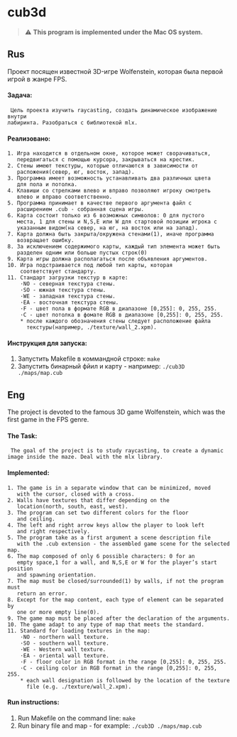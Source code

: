 # cub3d

> :warning: **This program is implemented under the Mac OS system.**

## Rus

 Проект посящен известной 3D-игре Wolfenstein, которая была первой игрой в жанре FPS.

#### Задача:
```
 Цель проекта изучить raycasting, создать динамическое изображение внутри
лабиринта. Разобраться с библиотекой mlx.
```
#### Реализовано:
```
1. Игра находится в отдельном окне, которое может сворачиваться,
   передвигаться с помощью курсора, закрываться на крестик.
2. Стены имеют текстуры, которые отличаются в зависимости от
   распожения(север, юг, восток, запад).
3. Программа имеет возможность устанавливать два различных цвета
   для пола и потолка.
4. Клавиши со стрелками влево и вправо позволяют игроку смотреть
   влево и вправо соответственно.
5. Программа принимает в качестве первого аргумента файл с
   расширением .cub - собранная сцена игры.
6. Карта состоит только из 6 возможных символов: 0 для пустого
   места, 1 для стены и N,S,E или W для стартовой позиции игрока с
   указанным видом(на север, на юг, на восток или на запад).
7. Карта должна быть закрыта/окружена стенами(1), иначе программа
   возвращает ошибку.
8. За исключением содержимого карты, каждый тип элемента может быть
   разделен одним или больше пустых строк(0)
9. Карта игры должна располагаться после объявления аргументов.
10. Игра подстраивается под любой тип карты, которая
    соответствует стандарту.
11. Стандарт загрузки текстур в карте:
    ·NO - северная текстура стены.
    ·SO - южная текстура стены.
    ·WE - западная текстура стены.
    ·EA - восточная текстура стены.
    ·F - цвет пола в формате RGB в диапазоне [0,255]: 0, 255, 255.
    ·C - цвет потолка в фомате RGB в диапазоне [0,255]: 0, 255, 255.
    * после каждого обозначения стены следует расположение файла
      текстуры(например, ./texture/wall_2.xpm).
```
#### Инструкция для запуска:
1. Запустить Makefile в коммандной строке: `make`
2. Запустить бинарный фйил и карту - например: `./cub3D ./maps/map.cub`

## Eng

 The project is devoted to the famous 3D game Wolfenstein, which was
the first game in the FPS genre.

#### The Task:
```
 The goal of the project is to study raycasting, to create a dynamic
image inside the maze. Deal with the mlx library.
```
#### Implemented:
```
1. The game is in a separate window that can be minimized, moved
   with the cursor, closed with a cross.
2. Walls have textures that differ depending on the
   location(north, south, east, west).
3. The program can set two different colors for the floor
   and ceiling.
4. The left and right arrow keys allow the player to look left
   and right respectively.
5. The program take as a first argument a scene description file
   with the .cub extension - the assembled game scene for the selected map.
6. The map composed of only 6 possible characters: 0 for an
   empty space,1 for a wall, and N,S,E or W for the player’s start position
   and spawning orientation.
7. The map must be closed/surrounded(1) by walls, if not the program must
   return an error.
8. Except for the map content, each type of element can be separated by
   one or more empty line(0).
9. The game map must be placed after the declaration of the arguments.
10. The game adapt to any type of map that meets the standard.
11. Standard for loading textures in the map:
    ·NO - northern wall texture.
    ·SO - southern wall texture.
    ·WE - Western wall texture.
    ·EA - oriental wall texture.
    ·F - floor color in RGB format in the range [0,255]: 0, 255, 255.
    ·C - ceiling color in RGB format in the range [0,255]: 0, 255, 255.
    * each wall designation is followed by the location of the texture
      file (e.g. ./texture/wall_2.xpm).
```
#### Run instructions:
1. Run Makefile on the command line: `make`
2. Run binary file and map - for example: `./cub3D ./maps/map.cub`
